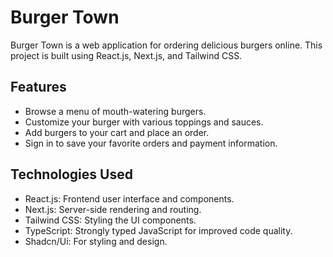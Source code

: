 # Burger Town

Burger Town is a web application for ordering delicious burgers online. This project is built using React.js, Next.js, and Tailwind CSS.

## Features

- Browse a menu of mouth-watering burgers.
- Customize your burger with various toppings and sauces.
- Add burgers to your cart and place an order.
- Sign in to save your favorite orders and payment information.

## Technologies Used

- React.js: Frontend user interface and components.
- Next.js: Server-side rendering and routing.
- Tailwind CSS: Styling the UI components.
- TypeScript: Strongly typed JavaScript for improved code quality.
- Shadcn/Ui: For styling and design.
